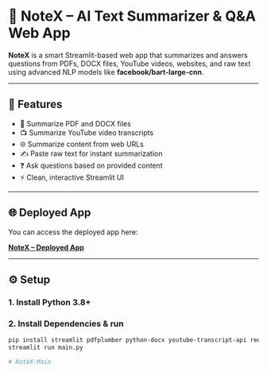 # 🧠 NoteX – AI Text Summarizer & Q&A Web App

**NoteX** is a smart Streamlit-based web app that summarizes and answers questions from PDFs, DOCX files, YouTube videos, websites, and raw text using advanced NLP models like **facebook/bart-large-cnn**.

---

## 🚀 Features

- 📄 Summarize PDF and DOCX files  
- 📺 Summarize YouTube video transcripts  
- 🌐 Summarize content from web URLs  
- ✍️ Paste raw text for instant summarization  
- ❓ Ask questions based on provided content  
- ⚡ Clean, interactive Streamlit UI

---

## 🌐 Deployed App

You can access the deployed app here:

[**NoteX – Deployed App**](https://notex-bot.streamlit.app/)

---

## ⚙️ Setup

### 1. Install Python 3.8+
### 2. Install Dependencies & run

```bash
pip install streamlit pdfplumber python-docx youtube-transcript-api requests beautifulsoup4 transformers torch
streamlit run main.py

#   N o t e X - M a i n  
 